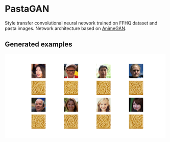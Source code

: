 # PastaGAN

Style transfer convolutional neural network trained on FFHQ dataset and pasta images. Network architecture based on [AnimeGAN](https://github.com/TachibanaYoshino/AnimeGAN).

## Generated examples
<img src='examples.png' width=1000px/>

